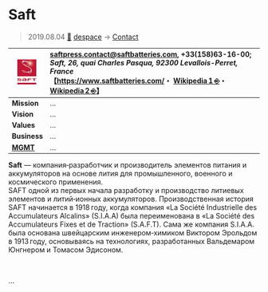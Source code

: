 # Saft
> 2019.08.04 [🚀](../../../index/index.md) [despace](../index.md) → [Contact](../contact.md)

|[![](../f/contact/s/saft_logo1_thumb.webp)](../f/contact/s/saft_logo1.webp)|<saftpress.contact@saftbatteries.com>, +33(158)63-16-00;<br> *Saft, 26, quai Charles Pasqua, 92300 Levallois-Perret, France*<br> 【<https://www.saftbatteries.com/>・ [Wikipedia 1 ⎆](https://en.wikipedia.org/wiki/Saft_Groupe_S.A.)・ [Wikipedia 2 ⎆](https://ru.wikipedia.org/wiki/SAFT)】|
|:-|:-|
|**Mission**|…|
|**Vision**|…|
|**Values**|…|
|**Business**|…|
|**[MGMT](../mgmt.md)**|…|

**Saft** — компания‑разработчик и производитель элементов питания и аккумуляторов на основе лития для промышленного, военного и космического применения.  
SAFT одной из первых начала разработку и производство литиевых элементов и литий‑ионных аккумуляторов. Производственная история SAFT начинается в 1918 году, когда компания «La Société Industrielle des Accumulateurs Alcalins» (S.I.A.A) была переименована в «La Société des Accumulateurs Fixes et de Traction» (S.A.F.T). Сама же компания S.I.A.A. была основана швейцарским инженером‑химиком Виктором Эрольдом в 1913 году, основываясь на технологиях, разработанных Вальдемаром Юнгнером и Томасом Эдисоном.


<p style="page-break-after:always"> </p>

…
